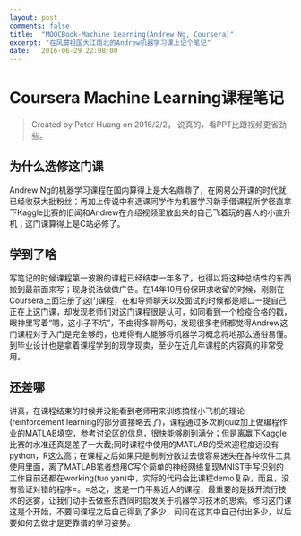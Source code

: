```yaml
---
layout: post
comments: false
title:  "MOOCBook-Machine Learning(Andrew Ng, Coursera)"
excerpt: "在风靡祖国大江南北的Andrew机器学习课上记个笔记"
date:   2016-06-29 22:08:00
---
```


# Coursera Machine Learning课程笔记
> Created by Peter Huang on 2016/2/2， 说真的，看PPT比跟视频更省劲些。

## 为什么选修这门课 
Andrew Ng的机器学习课程在国内算得上是大名鼎鼎了，在网易公开课的时代就已经收获大批粉丝；再加上传说中有选课同学作为机器学习新手借课程所学径直拿下Kaggle比赛的旧闻和Andrew在介绍视频里放出来的自己飞着玩的喜人的小直升机；这门课算得上是C站必修了。

## 学到了啥
写笔记的时候课程第一波跟的课程已经结束一年多了，也得以将这种总结性的东西搬到最前面来写；现身说法做做广告。在14年10月份保研求收留的时候，刚刚在Coursera上面注册了这门课程，在和导师聊天以及面试的时候都是顺口一提自己正在上这门课，却发现老师们对这门课程很是认可，如同看到一个检疫合格的戳，眼神里写着“嗯，这小子不坑”，不由得多聊两句，发现很多老师都觉得Andrew这门课程对于入门是完全够的，也难得有人能够将机器学习概念将地那么通俗易懂。到毕业设计也是拿着课程学到的现学现卖，至少在近几年课程的内容真的非常受用。

## 还差哪
讲真，在课程结束的时候并没能看到老师用来训练搞怪小飞机的理论(reinforcement learning的部分直接略去了)，课程通过多次刷quiz加上做编程作业的MATLAB填空，参考讨论区的信息，很快能够刷到满分；但是离赢下Kaggle比赛的水准还真是差了一大截;同时课程中使用的MATLAB的受欢迎程度远没有python，R这么高；在课程之后如果只是刷刷分数过去很容易迷失在各种软件工具使用里面，离了MATLAB笔者想用C写个简单的神经网络复现MNIST手写识别的工作目前还都在working(tuo yan)中，实际的代码会比课程demo复杂，而且，没有验证对错的程序=。=总之，这是一门平易近人的课程，最重要的是拨开流行技术的迷雾，让我们动手去做些东西同时启发关于机器学习技术的思索。修习这门课这是个开始，不要问课程之后自己得到了多少，问问在这其中自己付出多少，以后要如何去做才是更靠谱的学习姿势。
